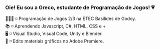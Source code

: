 ### Oie! Eu sou a Greco, estudante de Programação de Jogos! 💗
👩🏻‍💻 ◽ Programação de Jogos 2/3 na ETEC Basilides de Godoy. <br>
📚 ◽ Aprendendo Javascript, C#, HTML, CSS e + <br>
🖥️ ◽ Visual Studio, Visual Code, Unity e Blender. <br>
🎥 ◽ Edito materiais gráficos no Adobe Premiere. <br>


